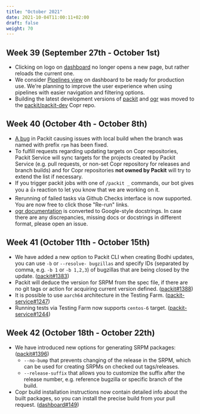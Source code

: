 ```yaml
---
title: "October 2021"
date: 2021-10-04T11:00:11+02:00
draft: false
weight: 70
---
```


## Week 39 (September 27th - October 1st)

- Clicking on logo on [dashboard](https://dashboard.packit.dev/) no longer
  opens a new page, but rather reloads the current one.
- We consider [Pipelines view](https://dashboard.packit.dev/pipelines) on
  dashboard to be ready for production use. We're planning to improve the user
  experience when using pipelines with easier navigation and filtering
  options.
- Building the latest development versions of
  [packit](https://github.com/packit/packit) and
  [ogr](https://github.com/packit/ogr) was moved to the
  [packit/packit-dev](https://copr.fedorainfracloud.org/coprs/packit/packit-dev/)
  Copr repo.

## Week 40 (October 4th - October 8th)

- [A bug](https://github.com/packit/packit/issues/1255) in Packit causing
  issues with local build when the branch was named with prefix `rpm` has been
  fixed.
- To fulfill requests regarding updating targets on Copr repositories, Packit
  Service will sync targets for the projects created by Packit Service (e.g.
  pull requests, or non-set Copr repository for releases and branch builds)
  and for Copr repositories **not owned by Packit** will try to extend the
  list if necessary.
- If you trigger packit jobs with one of `/packit _` commands, our bot gives
  you a 👍 reaction to let you know that we are working on it.
- Rerunning of failed tasks via Github Checks interface is now supported. You are now free to click those "Re-run" links.
- [ogr documentation](https://packit.github.io/ogr/) is converted to
  Google-style docstrings. In case there are any discrepancies, missing docs
  or docstrings in different format, please open an issue.

## Week 41 (October 11th - October 15th)

- We have added a new option to Packit CLI when creating Bodhi updates, you can
  use `-b` or `--resolve- bugzillas` and specify IDs (separated by comma, e.g.
  `-b 1` or `-b 1,2,3`) of bugzillas that are being closed by the update.
  ([packit#1383](https://github.com/packit/packit/pull/1383))
- Packit will deduce the version for SRPM from the spec file, if there are no
  git tags or action for acquiring current version defined.
  ([packit#1388](https://github.com/packit/packit/pull/1388))
- It is possible to use `aarch64` architecture in the Testing Farm.
  ([packit-service#1247](https://github.com/packit/packit-service/pull/1247))
- Running tests via Testing Farm now supports `centos-6` target.
  ([packit-service#1244](https://github.com/packit/packit-service/pull/1244))

## Week 42 (October 18th - October 22th)

- We have introduced new options for generating SRPM packages:
  ([packit#1396](https://github.com/packit/packit/pull/1396))
  - `--no-bump` that prevents changing of the release in the SRPM,
    which can be used for creating SRPMs on checked out tags/releases.
  - `--release-suffix` that allows you to customize the suffix after the release number,
    e.g. reference bugzilla or specific branch of the build.
- Copr build installation instructions now contain detailed info about
  the built packages, so you can install the precise build from your pull request.
  ([dashboard#149](https://github.com/packit/dashboard/pull/149))
